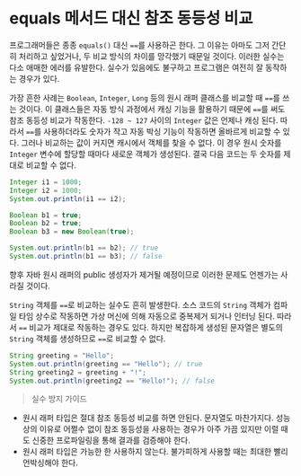 # equals 메서드 대신 참조 동등성 비교
프로그래머들은 종종 `equals()` 대신 `==`를 사용하곤 한다.
그 이유는 아마도 그저 간단히 처리하고 싶었거나, 두 비교 방식의 차이를 망각했기 때문일 것이다.
이러한 실수는 다소 애매한 에러를 유발한다. 실수가 있음에도 불구하고 프로그램은 여전히 잘 동작하는 경우가 있다.

가장 흔한 사례는 `Boolean`, `Integer`, `Long` 등의 원시 래퍼 클래스를 비교할 때 `==`를 쓰는 것이다.
이 클래스들은 자동 방식 과정에서 캐싱 기능을 활용하기 때문에 `==`를 써도 참조 동등성 비교가 작동한다.
`-128 ~ 127` 사이의 `Integer` 값은 언제나 캐싱 된다.
따라서 `==`를 사용하더라도 숫자가 작고 자동 박싱 기능이 작동하면 올바르게 비교할 수 있다.
그러나 비교하는 값이 커지면 캐시에서 객체를 찾을 수 없다. 이 경우 원시 숫자를 `Integer` 변수에 할당할 때마다 새로운 객체가 생성된다.
결국 다음 코드는 두 숫자를 제대로 비교할 수 없다.

```java
Integer i1 = 1000;
Integer i2 = 1000;
System.out.println(i1 == i2);
```

```java
Boolean b1 = true;
Boolean b2 = true;
Boolean b3 = new Boolean(true);

System.out.println(b1 == b2); // true
System.out.println(b1 == b3); // false
```
향후 자바 원시 래퍼의 public 생성자가 제거될 예정이므로 이러한 문제도 언젠가는 사라질 것이다.


`String` 객체를 `==`로 비교하는 실수도 흔히 발생한다.
소스 코드의 `String` 객체가 컴파일 타임 상수로 작동하면 가상 머신에 의해 자동으로 중복제거 되거나 인터닝 된다.
따라서 `==` 비교가 제대로 작동하는 경우도 있다.
하지만 복잡하게 생성된 문자열은 별도의 `String` 객체를 생성하므로 `==`로 비교할 수 없다.

```java
String greeting = "Hello";
System.out.println(greeting == "Hello"); // true
String greeting2 = greeting + "!";
System.out.println(greeting2 == "Hello!"); // false
```

> 실수 방지 가이드
* 원시 래퍼 타입은 절대 참조 동등성 비교를 하면 안된다. 문자열도 마찬가지다. 성능상의 이유로 어쩔수 없이 참조 동등성을 사용하는 경우가 아주 가끔 있지만
이럴 때도 신중한 프로파일링을 통해 결과를 검증해야 한다.
* 원시 래퍼 타입은 가능한 한 사용하지 않는다. 불가피하게 사용할 때는 최대한 빨리 언박싱해야 한다.
